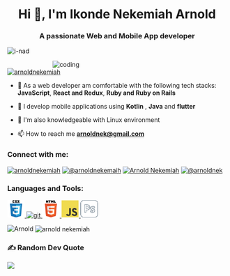 <h1 align="center">Hi 👋, I'm Ikonde Nekemiah Arnold</h1>
<h3 align="center">A passionate Web and Mobile App developer</h3>

<p align="left"> <img src="https://komarev.com/ghpvc/?username=arnoldnekemiah&label=Profile%20views&color=0e75b6&style=flat" alt="i-nad" /> </p>

<img align="right" alt="coding" width="400" src="https://media2.giphy.com/media/qgQUggAC3Pfv687qPC/200.webp?cid=ecf05e474qs7p4sxyvc96ysgbsnvkf5v655umtvvgux1i7ob&rid=200.webp&ct=g">

<p align="left"> <a href="https://twitter.com/arnoldikonde" target="blank"><img src="https://img.shields.io/twitter/follow/arnoldnekemiah?logo=twitter&style=for-the-badge" alt="arnoldnekemiah" /></a> </p>


- 🌱 As a web developer am comfortable with the following tech stacks: **JavaScript**, **React and Redux**, **Ruby and Ruby on Rails**
- 🌱 I develop mobile applications using **Kotlin** , **Java** and **flutter** 
- 🌱 I'm also knowledgeable with Linux environment

- 📫 How to reach me **arnoldnek@gmail.com**

<h3 align="left">Connect with me:</h3>

<p align="left">
<a href="https://twitter.com/arnoldikonde" target="blank"><img align="center" src="https://raw.githubusercontent.com/rahuldkjain/github-profile-readme-generator/master/src/images/icons/Social/twitter.svg" alt="arnoldnekemiah" height="30" width="40" /></a>
<a href="https://linkedin.com/in/arnoldnekemiah/" target="blank"><img align="center" src="https://raw.githubusercontent.com/rahuldkjain/github-profile-readme-generator/master/src/images/icons/Social/linked-in-alt.svg" alt="@arnoldnekemaih" height="30" width="40" /></a> 
<a href="https://fb.com/Arnold Nekemiah" target="blank"><img align="center" src="https://raw.githubusercontent.com/rahuldkjain/github-profile-readme-generator/master/src/images/icons/Social/facebook.svg" alt="Arnold Nekemiah" height="30" width="40" /></a> 
<a href="https://www.hackerrank.com/@arnoldnek" target="blank"><img align="center" src="https://raw.githubusercontent.com/rahuldkjain/github-profile-readme-generator/master/src/images/icons/Social/hackerrank.svg" alt="@arnoldnek" height="30" width="40" /></a>
</p>

<h3 align="left">Languages and Tools:</h3>
<p align="left"> <a href="https://www.w3schools.com/css/" target="_blank" rel="noreferrer"> <img src="https://raw.githubusercontent.com/devicons/devicon/master/icons/css3/css3-original-wordmark.svg" alt="css3" width="40" height="40"/> </a> <a href="https://git-scm.com/" target="_blank" rel="noreferrer"> <img src="https://www.vectorlogo.zone/logos/git-scm/git-scm-icon.svg" alt="git" width="40" height="40"/> </a> <a href="https://www.w3.org/html/" target="_blank" rel="noreferrer"> <img src="https://raw.githubusercontent.com/devicons/devicon/master/icons/html5/html5-original-wordmark.svg" alt="html5" width="40" height="40"/> </a> <a href="https://developer.mozilla.org/en-US/docs/Web/JavaScript" target="_blank" rel="noreferrer"> <img src="https://raw.githubusercontent.com/devicons/devicon/master/icons/javascript/javascript-original.svg" alt="javascript" width="40" height="40"/> </a> <a href="https://www.photoshop.com/en" target="_blank" rel="noreferrer"> <img src="https://raw.githubusercontent.com/devicons/devicon/master/icons/photoshop/photoshop-line.svg" alt="photoshop" width="40" height="40"/> </a> </p>

<p><img align="left" src="https://github-readme-stats.vercel.app/api/top-langs?username=GeraldK5&show_icons=true&locale=en&layout=compact" alt="Arnold" /></p>

<p>&nbsp;<img align="center" src="https://github-readme-stats.vercel.app/api?username=GeraldK5&show_icons=true&locale=en" alt="arnold nekemiah" /></p>

### ✍️ Random Dev Quote

![](https://quotes-github-readme.vercel.app/api?type=horizontal&theme=tokyonight)






